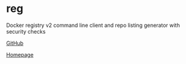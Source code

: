 # reg

Docker registry v2 command line client and repo listing generator with security checks

[GitHub](https://github.com/genuinetools/reg)

[Homepage](https://r.j3ss.co/)
